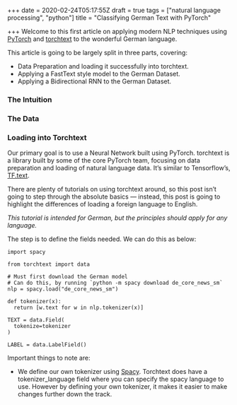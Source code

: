 +++
date = 2020-02-24T05:17:55Z
draft = true
tags = ["natural language processing", "python"]
title = "Classifying German Text with PyTorch"

+++
Welcome to this first article on applying modern NLP techniques using [PyTorch](https://pytorch.org/) and [torchtext](https://pytorch.org/text/) to the wonderful German language.

This article is going to be largely split in three parts, covering:

* Data Preparation and loading it successfully into torchtext.
* Applying a FastText style model to the German Dataset.
* Applying a Bidirectional RNN to the German Dataset.

### The Intuition

### The Data

### Loading into Torchtext

Our primary goal is to use a Neural Network built using PyTorch. torchtext is a library built by some of the core PyTorch team, focusing on data preparation and loading of natural language data. It’s similar to Tensorflow’s, [TF.text](https://www.tensorflow.org/tutorials/tensorflow_text/intro).

There are plenty of tutorials on using torchtext around, so this post isn’t going to step through the absolute basics — instead, this post is going to highlight the differences of loading a foreign language to English.

_This tutorial is intended for German, but the principles should apply for any language._

The step is to define the fields needed. We can do this as below:

    import spacy
    
    from torchtext import data
    
    # Must first download the German model
    # Can do this, by running `python -m spacy download de_core_news_sm`
    nlp = spacy.load("de_core_news_sm")
    
    def tokenizer(x):
      return [w.text for w in nlp.tokenizer(x)]
    
    TEXT = data.Field(
      tokenize=tokenizer
    )
    
    LABEL = data.LabelField()

Important things to note are:

* We define our own tokenizer using [Spacy](https://spacy.io/). Torchtext does have a tokenizer_language field where you can specify the spacy language to use. However by defining your own tokenizer, it makes it easier to make changes further down the track.
